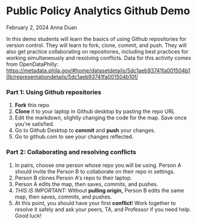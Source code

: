 # Public Policy Analytics Github Demo
February 2, 2024
Anna Duan


In this demo students will learn the basics of using Github repositories for version control. They will learn to fork, clone, commit, and push. They will also get practice collaborating on repositories, including best practices for working simultaneously and resolving conflicts. Data for this activity comes from OpenDataPhilly: https://metadata.phila.gov/#home/datasetdetails/5dc1aeb93741fa001504b10b/representationdetails/5dc1aeb93741fa001504b10f/



### Part 1: Using Github repositories
1. **Fork** this repo
2. **Clone** it to your laptop in Github desktop by pasting the repo URL
3. Edit the markdown, slightly changing the code for the map. Save once you're satisfied.
4. Go to Github Desktop to **commit** and **push** your changes.
5. Go to github.com to see your changes reflected.

### Part 2: Collaborating and resolving conflicts
1. In pairs, choose one person whose repo you will be using. Person A should invite the Person B to collaborate on their repo in settings.
2. Person B clones Person A's repo to their laptop.
3. Person A edits the map, then saves, commits, and pushes.
4.  *THIS IS IMPORTANT:* Without **pulling origin,** Person B edits the same map, then saves, commits, and pushes.
5.  At this point, you should have your first **conflict**! Work together to resolve it safely and ask your peers, TA, and Professor if you need help. Good luck!
